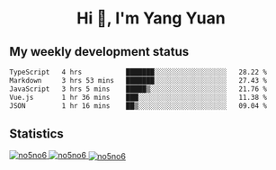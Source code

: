 <h1 align="center">Hi 👋, I'm Yang Yuan</h1>


## My weekly development status
<!--START_SECTION:waka-->

```txt
TypeScript   4 hrs           ███████░░░░░░░░░░░░░░░░░░   28.22 %
Markdown     3 hrs 53 mins   ███████░░░░░░░░░░░░░░░░░░   27.43 %
JavaScript   3 hrs 5 mins    █████▒░░░░░░░░░░░░░░░░░░░   21.76 %
Vue.js       1 hr 36 mins    ███░░░░░░░░░░░░░░░░░░░░░░   11.38 %
JSON         1 hr 16 mins    ██▒░░░░░░░░░░░░░░░░░░░░░░   09.04 %
```

<!--END_SECTION:waka-->

## Statistics
<a href="https://github.com/anuraghazra/github-readme-stats">
  <img src="https://github-readme-stats.vercel.app/api/top-langs/?username=no5no6&theme=dracula" alt="no5no6">
</a>
<a href="https://github.com/anuraghazra/github-readme-stats">
  <img src="https://github-readme-stats.vercel.app/api?username=no5no6&show_icons=true&theme=dracula&line_height=40" alt="no5no6">
</a>
<a href="https://github.com/anuraghazra/github-readme-stats">
  <img align="center" src="https://github-readme-streak-stats.herokuapp.com/?user=no5no6&theme=dracula" alt="no5no6" />
</a>